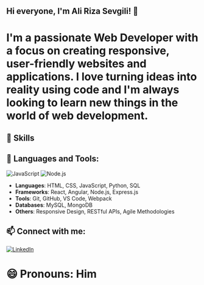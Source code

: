 ## Hi everyone, I'm Ali Riza Sevgili! 👋

# I'm a passionate Web Developer with a focus on creating responsive, user-friendly websites and applications. I love turning ideas into reality using code and I'm always looking to learn new things in the world of web development.

## 🚀 Skills
## 🚀 Languages and Tools:
![JavaScript](https://img.shields.io/badge/JavaScript-323330?style=for-the-badge&logo=javascript&logoColor=F7DF1E)
![Node.js](https://img.shields.io/badge/Node.js-43853D?style=for-the-badge&logo=node.js&logoColor=white)

- **Languages**: HTML, CSS, JavaScript, Python, SQL
- **Frameworks**: React, Angular, Node.js, Express.js
- **Tools**: Git, GitHub, VS Code, Webpack
- **Databases**: MySQL, MongoDB
- **Others**: Responsive Design, RESTful APIs, Agile Methodologies

 ## 📫 Connect with me:
[![LinkedIn](https://img.shields.io/badge/LinkedIn-0077B5?style=for-the-badge&logo=linkedin&logoColor=white)](https://www.linkedin.com/in/alirizasevgili/)

# 😄 Pronouns: Him


